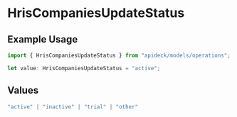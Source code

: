 # HrisCompaniesUpdateStatus

## Example Usage

```typescript
import { HrisCompaniesUpdateStatus } from "apideck/models/operations";

let value: HrisCompaniesUpdateStatus = "active";
```

## Values

```typescript
"active" | "inactive" | "trial" | "other"
```